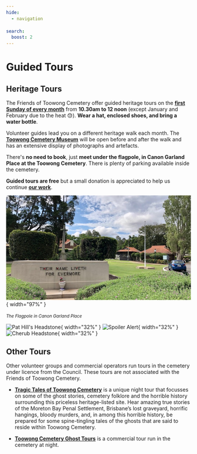 ```yaml
---
hide:
  - navigation

search:
  boost: 2  
---
```


# Guided Tours

## Heritage Tours

The Friends of Toowong Cemetery offer guided heritage tours on the **[first Sunday of every month](https://www.timeanddate.com/calendar/custom.html?year=2022&y2=2023&months=24&country=29&typ=3&display=3&cols=0&fdow=7&hol=0&ctf=5&ctc=2&holmark=2&hod=1&hcl=1&cdt=7&cwd=1______&holm=1&df=1)** from **10.30am to 12 noon** (except January and February due to the heat :sweat:). **Wear a hat, enclosed shoes, and bring a water bottle**.
 

Volunteer guides lead you on a different heritage walk each month. The **[Toowong Cemetery Museum](cemetery/museum.md)** will be open before and after the walk and has an extensive display of photographs and artefacts.

There's **no need to book**, just **meet under the flagpole, in Canon Garland Place at the Toowong Cemetery**. There is plenty of parking available inside the cemetery.


**Guided  tours are free** but a small donation is appreciated to help us continue **[our work](about/index.md)**. 


![](assets/flag-pole.jpg){ width="97%" } 

*<small>The Flagpole in Canon Garland Place</small>*




![][image11]{ width="32%" } ![][image9]{ width="32%" } ![][image8]{ width="32%" }   
 

[image4]: assets/140-commemoration-sml.png
[image5]: assets/museum.jpg
[image6]: assets/federation-pavillion.jpg
[image7]: assets/peter-jackson.jpg "Peter Jackson's Headstone"
[image8]: assets/cherub.jpg "Cherub Headstone"
[image9]: assets/harry-potter-16x9.jpg "Spoiler Alert"
[image10]: assets/clasped-hands.jpg "We Part To Meet Again"
[image11]: assets/pat-hill.jpg "Pat Hill's Headstone"

## Other Tours

Other volunteer groups and commercial operators run tours in the cemetery under licence from the Council. These tours are not associated with the Friends of Toowong Cemetery.

- **[Tragic Tales of Toowong Cemetery](https://www.fosbc.com/tours/tragic-tales-toowong-tour/)** is a unique night tour that focusses on some of the ghost stories, cemetery folklore and the horrible history surrounding this priceless heritage-listed site. Hear amazing true stories of the Moreton Bay Penal Settlement, Brisbane’s lost graveyard, horrific hangings, bloody murders, and, in among this horrible history, be prepared for some spine-tingling tales of the ghosts that are said to reside within Toowong Cemetery.

- **[Toowong Cemetery Ghost Tours](https://ghosttoursaustralia.com.au/brisbane-ghost-tours/toowong-cemetery-original/)** is a commercial tour run in the cemetery at night. 

